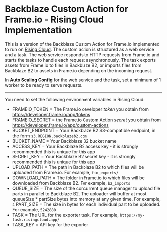 # Backblaze Custom Action for Frame.io - Rising Cloud Implementation

This is a version of the Backblaze Custom Action for Frame.io implemented to run on [Rising Cloud](https://risingcloud.com/). The custom action is structured as a web service and a task. The web service responds to HTTP requests from Frame.io and starts the tasks to handle each request asynchronously. The task exports assets from Frame.io to files in Backblaze B2, or imports files from Backblaze B2 to assets in Frame.io depending on the incoming request.

In **Auto Scaling Config** for the web service and the task, set a minimum of 1 worker to be ready to serve requests.

***

You need to set the following environment variables in Rising Cloud:

- FRAMEIO_TOKEN = The Frame.io developer *token* you obtain from https://developer.frame.io/app/tokens
- FRAMEIO_SECRET = the Frame.io Custom Action *secret* you obtain from https://developer.frame.io/app/custom-actions
- BUCKET_ENDPOINT = Your Backblaze B2 S3-compatible endpoint, in the form `s3.REGION.backblazeb2.com`
- BUCKET_NAME = Your Backblaze B2 bucket name
- ACCESS_KEY = Your Backblaze B2 access key - it is strongly recommended this is unique for this app
- SECRET_KEY = Your Backblaze B2 secret key - it is strongly recommended this is unique for this app
- UPLOAD_PATH = The path in Backblaze B2 to which files will be uploaded from Frame.io. For example, `fio_exports/`
- DOWNLOAD_PATH = The folder in Frame.io to which files will be downloaded from Backblaze B2. For example, `b2_imports`
- QUEUE_SIZE = The size of the concurrent queue manager to upload file parts in parallel to Backblaze B2. The uploader will buffer at most queueSize * partSize bytes into memory at any given time. For example, `4`
  PART_SIZE = The size in bytes for each individual part to be uploaded. For example, `5242880`
- TASK = The URL for the exporter task. For example, `https://my-task.risingcloud.app/`
- TASK_KEY = API key for the exporter
